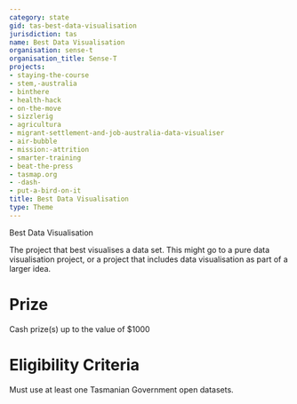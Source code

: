 ```yaml
---
category: state
gid: tas-best-data-visualisation
jurisdiction: tas
name: Best Data Visualisation
organisation: sense-t
organisation_title: Sense-T
projects:
- staying-the-course
- stem,-australia
- binthere
- health-hack
- on-the-move
- sizzlerig
- agricultura
- migrant-settlement-and-job-australia-data-visualiser
- air-bubble
- mission:-attrition
- smarter-training
- beat-the-press
- tasmap.org
- -dash-
- put-a-bird-on-it
title: Best Data Visualisation
type: Theme
---
```


Best Data Visualisation

The project that best visualises a data set.  This might go to a pure data visualisation project, or a project that includes data visualisation as part of a larger idea.

# Prize
Cash prize(s) up to the value of $1000

# Eligibility Criteria
Must use at least one Tasmanian Government open datasets.